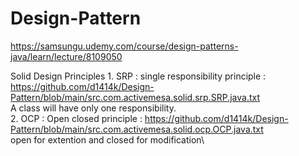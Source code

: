 # Design-Pattern

https://samsungu.udemy.com/course/design-patterns-java/learn/lecture/8109050

Solid Design Principles
    1. SRP : single responsibility principle : https://github.com/d1414k/Design-Pattern/blob/main/src.com.activemesa.solid.srp.SRP.java.txt \
        A class will have only one responsibility.\
    2. OCP : Open closed principle : https://github.com/d1414k/Design-Pattern/blob/main/src.com.activemesa.solid.ocp.OCP.java.txt \
        open for extention and closed for modification\
        
